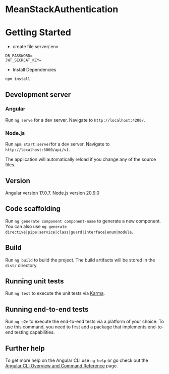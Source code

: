 # MeanStackAuthentication

# Getting Started

- create file server/.env

```
DB_PASSWORD=
JWT_SECREAT_KEY=
```

- Install Dependencies

```
npm install
```

## Development server

### Angular

Run `ng serve` for a dev server. Navigate to `http://localhost:4200/`.

### Node.js

Run `npm start:server`for a dev server. Navigate to `http://localhost:5000/api/v1`.

The application will automatically reload if you change any of the source files.

## Version

Angular version 17.0.7.
Node.js version 20.9.0

## Code scaffolding

Run `ng generate component component-name` to generate a new component. You can also use `ng generate directive|pipe|service|class|guard|interface|enum|module`.

## Build

Run `ng build` to build the project. The build artifacts will be stored in the `dist/` directory.

## Running unit tests

Run `ng test` to execute the unit tests via [Karma](https://karma-runner.github.io).

## Running end-to-end tests

Run `ng e2e` to execute the end-to-end tests via a platform of your choice. To use this command, you need to first add a package that implements end-to-end testing capabilities.

## Further help

To get more help on the Angular CLI use `ng help` or go check out the [Angular CLI Overview and Command Reference](https://angular.io/cli) page.
